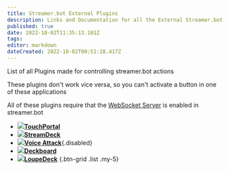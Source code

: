 ```yaml
---
title: Streamer.bot External Plugins
description: Links and Documentation for all the External Streamer.bot plugins
published: true
date: 2022-10-02T11:35:13.101Z
tags: 
editor: markdown
dateCreated: 2022-10-02T00:51:28.417Z
---
```


List of all Plugins made for controlling streamer.bot actions

These plugins don't work vice versa, so you can't activate a button in one of these applications

All of these plugins require that the [WebSocket Server](/en/Servers-Clients/WebSocket-Server) is enabled in streamer.bot

- [<img src="https://streamer.bot/img/integrations/touchportal.png"/>**TouchPortal**](https://www.christophecvb.com/touch-portal/plugins/streamer-bot)
- [<img src="https://streamer.bot/img/integrations/streamdeck.png"/>**StreamDeck**](/en/Plugins/StreamDeck)
- [<img src="https://streamer.bot/img/integrations/voiceattack.png"/>**Voice Attack**](/en/Plugins/Voice-Attack){.disabled}
- [<img src="https://streamer.bot/img/integrations/deckboard.png"/>**Deckboard**](https://github.com/rivafarabi/streamerbot-deckboard)
- [<img src="https://streamer.bot/img/integrations/loupedeck.jpg"/>**LoupeDeck**](https://github.com/XeroxDev/Loupedeck-plugin-StreamerBot/releases)
{.btn-grid .list .my-5}